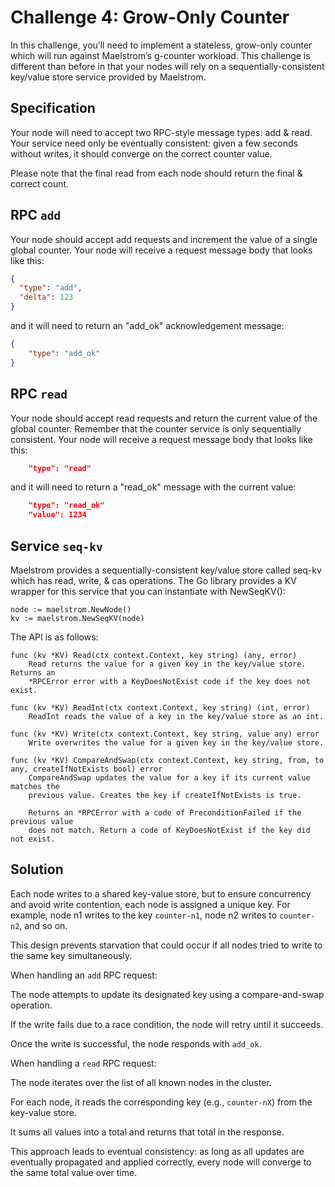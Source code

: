 # Challenge 4: Grow-Only Counter

In this challenge, you’ll need to implement a stateless, grow-only counter which will run against Maelstrom’s g-counter workload. This challenge is different than before in that your nodes will rely on a sequentially-consistent key/value store service provided by Maelstrom.

## Specification
Your node will need to accept two RPC-style message types: add & read. Your service need only be eventually consistent: given a few seconds without writes, it should converge on the correct counter value.

Please note that the final read from each node should return the final & correct count.

## RPC `add`

Your node should accept add requests and increment the value of a single global counter. Your node will receive a request message body that looks like this:

```json
{
  "type": "add",
  "delta": 123
}
```

and it will need to return an "add_ok" acknowledgement message:
```json
{
    "type": "add_ok"
}
```

## RPC `read`

Your node should accept read requests and return the current value of the global counter. Remember that the counter service is only sequentially consistent. Your node will receive a request message body that looks like this:

```json
    "type": "read"
```

and it will need to return a "read_ok" message with the current value:
```json
    "type": "read_ok"
    "value": 1234
```

## Service `seq-kv`

Maelstrom provides a sequentially-consistent key/value store called seq-kv which has read, write, & cas operations. The Go library provides a KV wrapper for this service that you can instantiate with NewSeqKV():

```golang
node := maelstrom.NewNode()
kv := maelstrom.NewSeqKV(node)
```

The API is as follows:

```
func (kv *KV) Read(ctx context.Context, key string) (any, error)
    Read returns the value for a given key in the key/value store. Returns an
    *RPCError error with a KeyDoesNotExist code if the key does not exist.

func (kv *KV) ReadInt(ctx context.Context, key string) (int, error)
    ReadInt reads the value of a key in the key/value store as an int.

func (kv *KV) Write(ctx context.Context, key string, value any) error
    Write overwrites the value for a given key in the key/value store.

func (kv *KV) CompareAndSwap(ctx context.Context, key string, from, to any, createIfNotExists bool) error
    CompareAndSwap updates the value for a key if its current value matches the
    previous value. Creates the key if createIfNotExists is true.

    Returns an *RPCError with a code of PreconditionFailed if the previous value
    does not match. Return a code of KeyDoesNotExist if the key did not exist.
```

## Solution

Each node writes to a shared key-value store, but to ensure concurrency and avoid write contention, each node is assigned a unique key. For example, node n1 writes to the key `counter-n1`, node n2 writes to `counter-n2`, and so on.

This design prevents starvation that could occur if all nodes tried to write to the same key simultaneously.

When handling an `add` RPC request:

The node attempts to update its designated key using a compare-and-swap operation.

If the write fails due to a race condition, the node will retry until it succeeds.

Once the write is successful, the node responds with `add_ok`.

When handling a `read` RPC request:

The node iterates over the list of all known nodes in the cluster.

For each node, it reads the corresponding key (e.g., `counter-nX`) from the key-value store.

It sums all values into a total and returns that total in the response.

This approach leads to eventual consistency: as long as all updates are eventually propagated and applied correctly, every node will converge to the same total value over time.